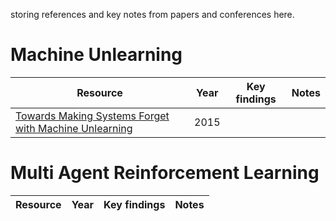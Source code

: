 storing references and key notes from papers and conferences here. 

# Machine Unlearning
| Resource | Year | Key findings | Notes |
| --- | --- |--- |--- |
| [Towards Making Systems Forget with Machine Unlearning](https://ieeexplore.ieee.org/abstract/document/7163042) | 2015 | | |


# Multi Agent Reinforcement Learning
| Resource | Year | Key findings | Notes |
| --- | --- |--- |--- |
